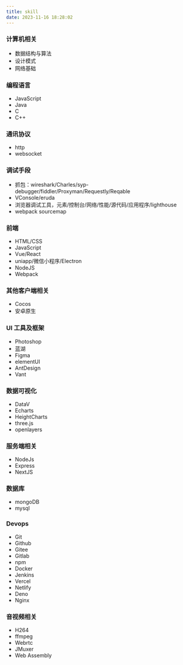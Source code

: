 ```yaml
---
title: skill
date: 2023-11-16 18:28:02
---
```


### 计算机相关

- 数据结构与算法
- 设计模式
- 网络基础

### 编程语言

- JavaScript
- Java
- C
- C++

### 通讯协议

- http
- websocket

### 调试手段

- 抓包：wireshark/Charles/syp-debugger/fiddler/Proxyman/Requestly/Reqable
- VConsole/eruda
- 浏览器调试工具，元素/控制台/网络/性能/源代码/应用程序/lighthouse
- webpack sourcemap

### 前端

- HTML/CSS
- JavaScript
- Vue/React
- uniapp/微信小程序/Electron
- NodeJS
- Webpack

### 其他客户端相关

- Cocos
- 安卓原生

### UI 工具及框架

- Photoshop
- 蓝湖
- Figma
- elementUI
- AntDesign
- Vant

### 数据可视化

- DataV
- Echarts
- HeightCharts
- three.js
- openlayers

### 服务端相关

- NodeJs
- Express
- NextJS

### 数据库

- mongoDB
- mysql

### Devops

- Git
- Github
- Gitee
- Gitlab
- npm
- Docker
- Jenkins
- Vercel
- Netlify
- Deno
- Nginx

### 音视频相关

- H264
- ffmpeg
- Webrtc
- JMuxer
- Web Assembly
